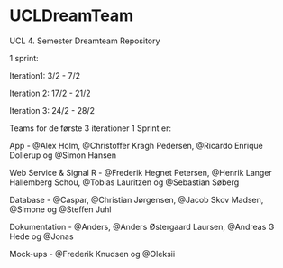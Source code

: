 # UCLDreamTeam
UCL 4. Semester Dreamteam Repository

1 sprint:


Iteration1: 3/2 - 7/2

Iteration 2: 17/2 - 21/2

Iteration 3: 24/2 - 28/2

Teams for de første 3 iterationer 1 Sprint er:

App - @Alex Holm, @Christoffer Kragh Pedersen, @Ricardo Enrique Dollerup og @Simon Hansen 

Web Service & Signal R - @Frederik Hegnet Petersen, @Henrik Langer Hallemberg Schou, @Tobias Lauritzen og @Sebastian Søberg

Database - @Caspar, @Christian Jørgensen, @Jacob Skov Madsen, @Simone og @Steffen Juhl 

Dokumentation - @Anders, @Anders Østergaard Laursen, @Andreas G Hede og @Jonas 

Mock-ups - @Frederik Knudsen og @Oleksii 
